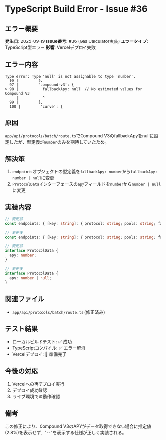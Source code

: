 # TypeScript Build Error - Issue #36

## エラー概要
**発生日**: 2025-09-19
**Issue番号**: #36 (Gas Calculator実装)
**エラータイプ**: TypeScript型エラー
**影響**: Vercelデプロイ失敗

## エラー内容
```
Type error: Type 'null' is not assignable to type 'number'.
  96 |         },
  97 |         'compound-v3': {
> 98 |           fallbackApy: null  // No estimated values for Compound V3
     |           ^
  99 |         },
  100 |         'curve': {
```

## 原因
`app/api/protocols/batch/route.ts`でCompound V3のfallbackApyをnullに設定したが、型定義が`number`のみを期待していたため。

## 解決策
1. `endpoints`オブジェクトの型定義を`fallbackApy: number`から`fallbackApy: number | null`に変更
2. `ProtocolData`インターフェースの`apy`フィールドを`number`から`number | null`に変更

## 実装内容
```typescript
// 変更前
const endpoints: { [key: string]: { protocol: string; pools: string; fallbackApy: number } }

// 変更後
const endpoints: { [key: string]: { protocol: string; pools: string; fallbackApy: number | null } }

// 変更前
interface ProtocolData {
  apy: number;
}

// 変更後
interface ProtocolData {
  apy: number | null;
}
```

## 関連ファイル
- `app/api/protocols/batch/route.ts` (修正済み)

## テスト結果
- ローカルビルドテスト: ✅ 成功
- TypeScriptコンパイル: ✅ エラー解消
- Vercelデプロイ: 🔄 準備完了

## 今後の対応
1. Vercelへの再デプロイ実行
2. デプロイ成功確認
3. ライブ環境での動作確認

## 備考
この修正により、Compound V3のAPYがデータ取得できない場合に推定値(2.8%)を表示せず、"--"を表示する仕様が正しく実装される。